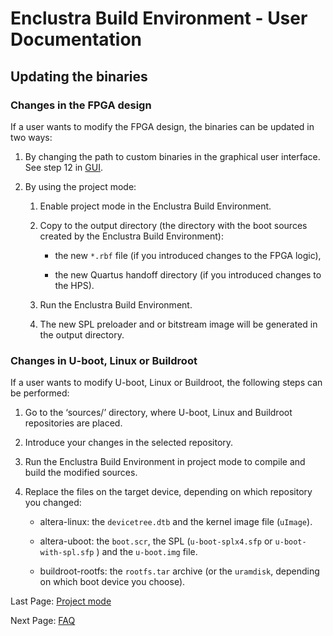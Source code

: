 # Enclustra Build Environment - User Documentation

## Updating the binaries

### Changes in the FPGA design

If a user wants to modify the FPGA design, the binaries can be updated in two ways:

1. By changing the path to custom binaries in the graphical user interface. See step 12 in [GUI](./2_GUI.md).

2. By using the project mode:

   1. Enable project mode in the Enclustra Build Environment.

   2. Copy to the output directory (the directory with the boot sources created by the Enclustra Build Environment):

      - the new `*.rbf` file (if you introduced changes to the FPGA logic),

      - the new Quartus handoff directory (if you introduced changes to the HPS).

   3. Run the Enclustra Build Environment.

   4. The new SPL preloader and or bitstream image will be generated in the output directory.


### Changes in U-boot, Linux or Buildroot

If a user wants to modify U-boot, Linux or Buildroot, the following steps can be performed:

1. Go to the ‘sources/’ directory, where U-boot, Linux and Buildroot repositories are placed.

2. Introduce your changes in the selected repository.

3. Run the Enclustra Build Environment in project mode to compile and build the modified sources.

4. Replace the files on the target device, depending on which repository you changed:

   - altera-linux: the `devicetree.dtb` and the kernel image file (`uImage`).

   - altera-uboot: the `boot.scr`, the SPL (`u-boot-splx4.sfp` or `u-boot-with-spl.sfp`
) and the `u-boot.img` file.

   - buildroot-rootfs: the `rootfs.tar` archive (or the `uramdisk`, depending on which boot device you choose).


Last Page: [Project mode](./5_Project_Mode.md)

Next Page: [FAQ](./7_FAQ.md)
